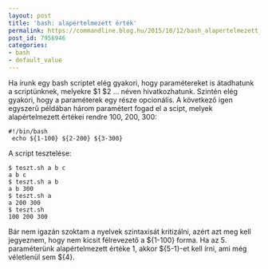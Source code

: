 ```yaml
---
layout: post
title: 'bash: alapértelmezett érték'
permalink: https://commandline.blog.hu/2015/10/12/bash_alapertelmezett_ertek
post_id: 7956946
categories: 
- bash
- default_value
---
```


Ha írunk egy bash scriptet elég gyakori, hogy paramétereket is átadhatunk a scriptünknek, melyekre $1 $2 ... néven hivatkozhatunk. Szintén elég gyakori, hogy a paraméterek egy része opcionális. A következő igen egyszerű példában három paramétert fogad el a scipt, melyek alapértelmezett értékei rendre 100, 200, 300:

```
#!/bin/bash
 echo ${1-100} ${2-200} ${3-300}
```

A script tesztelése:

```
$ teszt.sh a b c
a b c
$ teszt.sh a b
a b 300
$ teszt.sh a
a 200 300
$ teszt.sh
100 200 300
```

Bár nem igazán szoktam a nyelvek szintaxisát kritizálni, azért azt meg kell jegyeznem, hogy nem kicsit félrevezető a ${1-100} forma. Ha az 5. paraméterünk alapértelmezett értéke 1, akkor ${5-1}-et kell írni, ami még véletlenül sem ${4}.